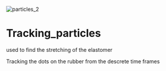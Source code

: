 ![particles_2](https://user-images.githubusercontent.com/19732486/131138221-56f7457e-2dd9-4e0f-bd5f-c6fc07cbddea.gif)
# Tracking_particles
used to find the stretching of the elastomer


Tracking the dots on the rubber from the descrete time frames
